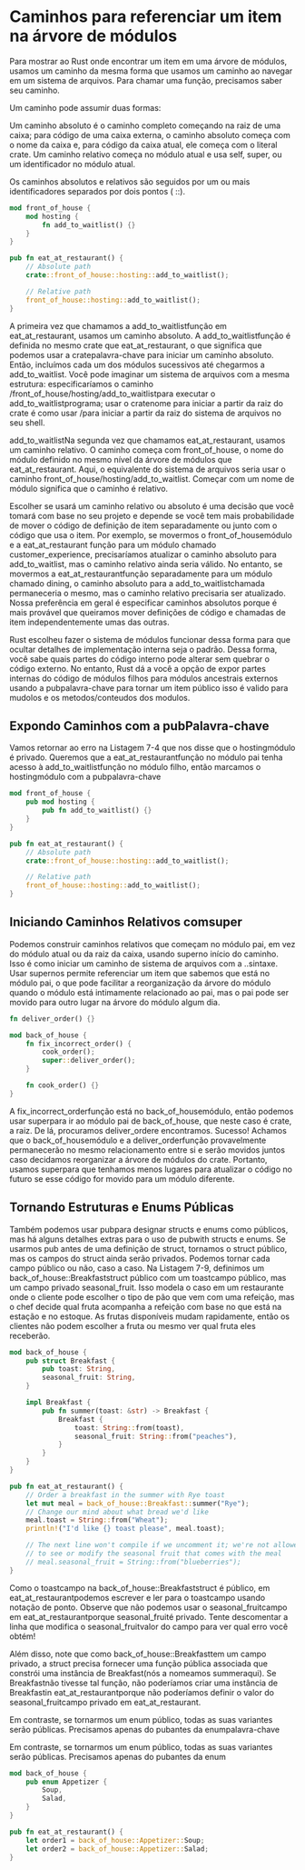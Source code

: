 # Caminhos para referenciar um item na árvore de módulos

Para mostrar ao Rust onde encontrar um item em uma árvore de módulos, usamos um caminho da mesma forma que usamos um caminho ao navegar em um sistema de arquivos. Para chamar uma função, precisamos saber seu caminho.

Um caminho pode assumir duas formas:

Um caminho absoluto é o caminho completo começando na raiz de uma caixa; para código de uma caixa externa, o caminho absoluto começa com o nome da caixa e, para código da caixa atual, ele começa com o literal crate.
Um caminho relativo começa no módulo atual e usa self, super, ou um identificador no módulo atual.


Os caminhos absolutos e relativos são seguidos por um ou mais identificadores separados por dois pontos ( ::).

```rs
mod front_of_house {
    mod hosting {
        fn add_to_waitlist() {}
    }
}

pub fn eat_at_restaurant() {
    // Absolute path
    crate::front_of_house::hosting::add_to_waitlist();

    // Relative path
    front_of_house::hosting::add_to_waitlist();
}
```

A primeira vez que chamamos a add_to_waitlistfunção em eat_at_restaurant, usamos um caminho absoluto. A add_to_waitlistfunção é definida no mesmo crate que eat_at_restaurant, o que significa que podemos usar a cratepalavra-chave para iniciar um caminho absoluto. Então, incluímos cada um dos módulos sucessivos até chegarmos a add_to_waitlist. Você pode imaginar um sistema de arquivos com a mesma estrutura: especificaríamos o caminho /front_of_house/hosting/add_to_waitlistpara executar o add_to_waitlistprograma; usar o cratenome para iniciar a partir da raiz do crate é como usar /para iniciar a partir da raiz do sistema de arquivos no seu shell.

add_to_waitlistNa segunda vez que chamamos eat_at_restaurant, usamos um caminho relativo. O caminho começa com front_of_house, o nome do módulo definido no mesmo nível da árvore de módulos que eat_at_restaurant. Aqui, o equivalente do sistema de arquivos seria usar o caminho front_of_house/hosting/add_to_waitlist. Começar com um nome de módulo significa que o caminho é relativo.

Escolher se usará um caminho relativo ou absoluto é uma decisão que você tomará com base no seu projeto e depende se você tem mais probabilidade de mover o código de definição de item separadamente ou junto com o código que usa o item. Por exemplo, se movermos o front_of_housemódulo e a eat_at_restaurant função para um módulo chamado customer_experience, precisaríamos atualizar o caminho absoluto para add_to_waitlist, mas o caminho relativo ainda seria válido. No entanto, se movermos a eat_at_restaurantfunção separadamente para um módulo chamado dining, o caminho absoluto para a add_to_waitlistchamada permaneceria o mesmo, mas o caminho relativo precisaria ser atualizado. Nossa preferência em geral é especificar caminhos absolutos porque é mais provável que queiramos mover definições de código e chamadas de item independentemente umas das outras.


Rust escolheu fazer o sistema de módulos funcionar dessa forma para que ocultar detalhes de implementação interna seja o padrão. Dessa forma, você sabe quais partes do código interno pode alterar sem quebrar o código externo. No entanto, Rust dá a você a opção de expor partes internas do código de módulos filhos para módulos ancestrais externos usando a pubpalavra-chave para tornar um item público isso é valido para mudolos e os metodos/conteudos dos modulos.

## Expondo Caminhos com a pubPalavra-chave

Vamos retornar ao erro na Listagem 7-4 que nos disse que o hostingmódulo é privado. Queremos que a eat_at_restaurantfunção no módulo pai tenha acesso à add_to_waitlistfunção no módulo filho, então marcamos o hostingmódulo com a pubpalavra-chave

```rs
mod front_of_house {
    pub mod hosting {
        pub fn add_to_waitlist() {}
    }
}

pub fn eat_at_restaurant() {
    // Absolute path
    crate::front_of_house::hosting::add_to_waitlist();

    // Relative path
    front_of_house::hosting::add_to_waitlist();
}
```

## Iniciando Caminhos Relativos comsuper

Podemos construir caminhos relativos que começam no módulo pai, em vez do módulo atual ou da raiz da caixa, usando superno início do caminho. Isso é como iniciar um caminho de sistema de arquivos com a ..sintaxe. Usar supernos permite referenciar um item que sabemos que está no módulo pai, o que pode facilitar a reorganização da árvore do módulo quando o módulo está intimamente relacionado ao pai, mas o pai pode ser movido para outro lugar na árvore do módulo algum dia.

```rs
fn deliver_order() {}

mod back_of_house {
    fn fix_incorrect_order() {
        cook_order();
        super::deliver_order();
    }

    fn cook_order() {}
}
```
A fix_incorrect_orderfunção está no back_of_housemódulo, então podemos usar superpara ir ao módulo pai de back_of_house, que neste caso é crate, a raiz. De lá, procuramos deliver_ordere encontramos. Sucesso! Achamos que o back_of_housemódulo e a deliver_orderfunção provavelmente permanecerão no mesmo relacionamento entre si e serão movidos juntos caso decidamos reorganizar a árvore de módulos do crate. Portanto, usamos superpara que tenhamos menos lugares para atualizar o código no futuro se esse código for movido para um módulo diferente.

## Tornando Estruturas e Enums Públicas

Também podemos usar pubpara designar structs e enums como públicos, mas há alguns detalhes extras para o uso de pubwith structs e enums. Se usarmos pub antes de uma definição de struct, tornamos o struct público, mas os campos do struct ainda serão privados. Podemos tornar cada campo público ou não, caso a caso. Na Listagem 7-9, definimos um back_of_house::Breakfaststruct público com um toastcampo público, mas um campo privado seasonal_fruit. Isso modela o caso em um restaurante onde o cliente pode escolher o tipo de pão que vem com uma refeição, mas o chef decide qual fruta acompanha a refeição com base no que está na estação e no estoque. As frutas disponíveis mudam rapidamente, então os clientes não podem escolher a fruta ou mesmo ver qual fruta eles receberão.

```rs
mod back_of_house {
    pub struct Breakfast {
        pub toast: String,
        seasonal_fruit: String,
    }

    impl Breakfast {
        pub fn summer(toast: &str) -> Breakfast {
            Breakfast {
                toast: String::from(toast),
                seasonal_fruit: String::from("peaches"),
            }
        }
    }
}

pub fn eat_at_restaurant() {
    // Order a breakfast in the summer with Rye toast
    let mut meal = back_of_house::Breakfast::summer("Rye");
    // Change our mind about what bread we'd like
    meal.toast = String::from("Wheat");
    println!("I'd like {} toast please", meal.toast);

    // The next line won't compile if we uncomment it; we're not allowed
    // to see or modify the seasonal fruit that comes with the meal
    // meal.seasonal_fruit = String::from("blueberries");
}
```

Como o toastcampo na back_of_house::Breakfaststruct é público, em eat_at_restaurantpodemos escrever e ler para o toastcampo usando notação de ponto. Observe que não podemos usar o seasonal_fruitcampo em eat_at_restaurantporque seasonal_fruité privado. Tente descomentar a linha que modifica o seasonal_fruitvalor do campo para ver qual erro você obtém!

Além disso, note que como back_of_house::Breakfasttem um campo privado, a struct precisa fornecer uma função pública associada que constrói uma instância de Breakfast(nós a nomeamos summeraqui). Se Breakfastnão tivesse tal função, não poderíamos criar uma instância de Breakfastin eat_at_restaurantporque não poderíamos definir o valor do seasonal_fruitcampo privado em eat_at_restaurant.

Em contraste, se tornarmos um enum público, todas as suas variantes serão públicas. Precisamos apenas do pubantes da enumpalavra-chave

Em contraste, se tornarmos um enum público, todas as suas variantes serão públicas. Precisamos apenas do pubantes da enum

```rs
mod back_of_house {
    pub enum Appetizer {
        Soup,
        Salad,
    }
}

pub fn eat_at_restaurant() {
    let order1 = back_of_house::Appetizer::Soup;
    let order2 = back_of_house::Appetizer::Salad;
}
```